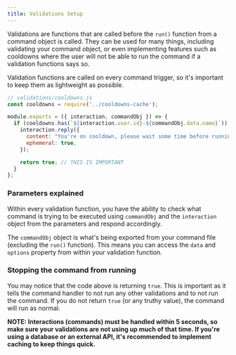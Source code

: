 ```yaml
---
title: Validations Setup
---
```


Validations are functions that are called before the `run()` function from a command object is called. They can be used for many things, including validating your command object, or even implementing features such as cooldowns where the user will not be able to run the command if a validation functions says so.

Validation functions are called on every command trigger, so it's important to keep them as lightweight as possible.

```js
// validations/cooldowns.js
const cooldowns = require('../cooldowns-cache');

module.exports = ({ interaction, commandObj }) => {
  if (cooldowns.has(`${interaction.user.id}-${commandObj.data.name}`)) {
    interaction.reply({
      content: "You're on cooldown, please wait some time before running this command again.",
      ephemeral: true,
    });

    return true; // THIS IS IMPORTANT
  }
};
```

### Parameters explained

Within every validation function, you have the ability to check what command is trying to be executed using `commandObj` and the `interaction` object from the parameters and respond accordingly.

The `commandObj` object is what's being exported from your command file (excluding the `run()` function). This means you can access the `data` and `options` property from within your validation function.

### Stopping the command from running

You may notice that the code above is returning `true`. This is important as it tells the command handler to not run any other validations and to not run the command. If you do not return `true` (or any truthy value), the command will run as normal.

**NOTE: Interactions (commands) must be handled within 5 seconds, so make sure your validations are not using up much of that time. If you're using a database or an external API, it's recommended to implement caching to keep things quick.**
